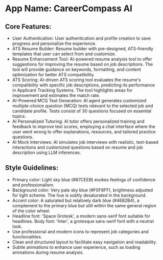 # **App Name**: CareerCompass AI

## Core Features:

- User Authentication: User authentication and profile creation to save progress and personalize the experience.
- ATS Resume Builder: Resume builder with pre-designed, ATS-friendly templates that user can select from and customize.
- Resume Enhancement Tool: AI-powered resume analysis tool to offer suggestions for improving the resume based on job descriptions. The tool will provide guidance on keywords, formatting, and content optimization for better ATS compatibility.
- ATS Scoring: AI-driven ATS scoring tool evaluates the resume's compatibility with specific job descriptions, predicting its performance in Applicant Tracking Systems. The tool highlights areas for improvement and estimates the match rate.
- AI-Powered MCQ Test Generation: AI agent generates customized multiple-choice question (MCQ) tests relevant to the selected job and candidate profile. Tests consist of 30 questions focused on essential topics.
- AI Personalized Tutoring: AI tutor offers personalized training and feedback to improve test scores, employing a chat interface where the user went wrong to offer explanations, resources, and tailored practice questions.
- AI Mock Interviews: AI simulates job interviews with realistic, text-based interactions and customized questions based on resume and job description using LLM inferences.

## Style Guidelines:

- Primary color: Light sky blue (#87CEEB) evokes feelings of confidence and professionalism.
- Background color: Very pale sky blue (#F0F8FF), brightness adjusted for light scheme. The hue is subtly desaturated in the background.
- Accent color: A saturated but relatively dark blue (#4682B4), a complement to the primary blue but still within the same general region of the color wheel.
- Headline font: 'Space Grotesk', a modern sans-serif font suitable for headlines. Body font: 'Inter', a grotesque sans-serif font with a neutral look.
- Use professional and modern icons to represent job categories and functionalities.
- Clean and structured layout to facilitate easy navigation and readability.
- Subtle animations to enhance user experience, such as loading animations during resume analysis.